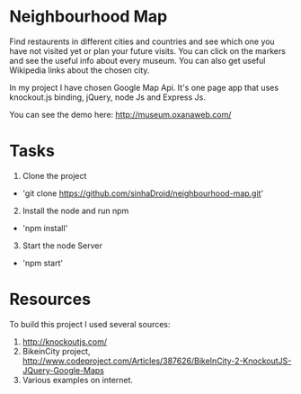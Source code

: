# Neighbourhood Map
Find restaurents in different cities and countries and see which one you have not visited yet or plan your future visits. You can click on the markers and see the useful info about every museum. You can also get useful Wikipedia links about the chosen city.

In my project I have chosen Google Map Api. It's one page app that uses knockout.js binding, jQuery, node Js and Express Js.

You can see the demo here: http://museum.oxanaweb.com/

# Tasks

1. Clone the project 
- 'git clone https://github.com/sinhaDroid/neighbourhood-map.git'
2. Install the node and run npm
- 'npm install'
3. Start the node Server
- 'npm start'

# Resources
To build this project I used several sources:

1. http://knockoutjs.com/
2. BikeinCity project, http://www.codeproject.com/Articles/387626/BikeInCity-2-KnockoutJS-JQuery-Google-Maps
3. Various examples on internet.
